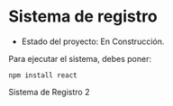<h1>Sistema de registro</h1>

- Estado del proyecto: En Construcción.

Para ejecutar el sistema, debes poner:

```npm install react```

Sistema de Registro 2
